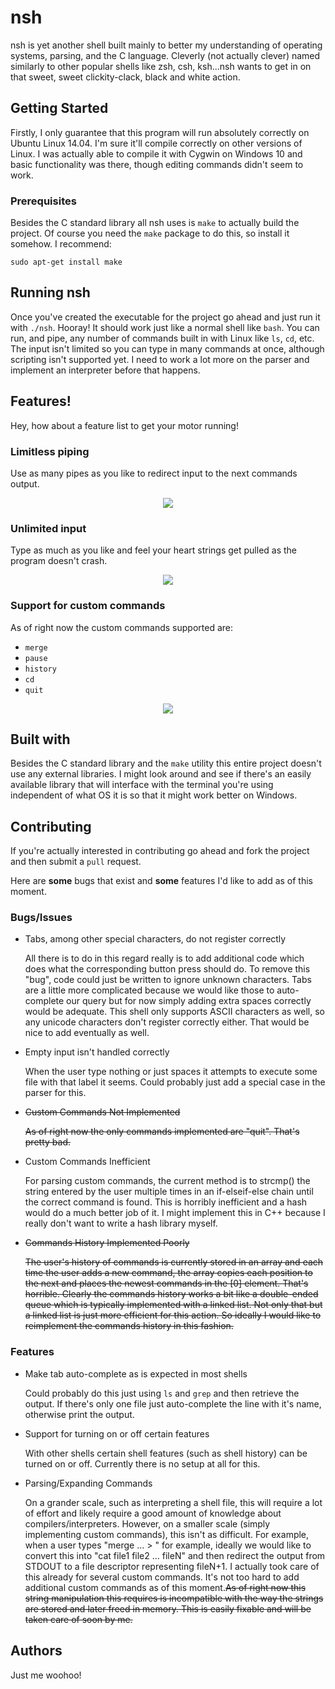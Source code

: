 # nsh
nsh is yet another shell built mainly to better my understanding of operating systems, parsing, and the C language. Cleverly (not actually clever) named similarly to other popular shells like zsh, csh, ksh...nsh wants to get in on that sweet, sweet clickity-clack, black and white action.

## Getting Started
Firstly, I only guarantee that this program will run absolutely correctly on Ubuntu Linux 14.04. I'm sure it'll compile correctly on other versions of Linux. I was actually able to compile it with Cygwin on Windows 10 and basic functionality was there, though editing commands didn't seem to work.  

### Prerequisites
Besides the C standard library all nsh uses is `make` to actually build the project. Of course you need the `make` package to do this, so install it somehow. I recommend:
```
sudo apt-get install make
```

## Running nsh
Once you've created the executable for the project go ahead and just run it with `./nsh`. Hooray! It should work just like a normal shell like `bash`. You can run, and pipe, any number of commands built in with Linux like `ls`, `cd`, etc. The input isn't limited so you can type in many commands at once, although scripting isn't supported yet. I need to work a lot more on the parser and implement an interpreter before that happens. 

## Features!
Hey, how about a feature list to get your motor running!

### Limitless piping
Use as many pipes as you like to redirect input to the next commands output.
<p align="center">
  <img src="https://i.imgur.com/Sv24kP4.png">
</p>

### Unlimited input
Type as much as you like and feel your heart strings get pulled as the program doesn't crash.
<p align="center">
  <img src="https://i.imgur.com/qmYs49G.png" style="height=100px; width=100px;">
</p>

### Support for custom commands
As of right now the custom commands supported are:
* `merge`
* `pause`
* `history`
* `cd`
* `quit`
<p align="center">
  <img src="https://i.imgur.com/hUyhriO.png">
</p>

## Built with
Besides the C standard library and the `make` utility this entire project doesn't use any external libraries. I might look around and see if there's an easily available library that will interface with the terminal you're using independent of what OS it is so that it might work better on Windows.

## Contributing
If you're actually interested in contributing go ahead and fork the project and then submit a `pull` request.

Here are <b>some</b> bugs that exist and <b>some</b> features I'd like to add as of this moment.

### Bugs/Issues

  <ul>
    <li>
      <p>Tabs, among other special characters, do not register correctly</p>
      <p>All there is to do in this regard really is to add additional code which does what the corresponding button press should do. To remove this "bug", code could just be written to ignore unknown characters. Tabs are a little more complicated because we would like those to auto-complete our query but for now simply adding extra spaces correctly would be adequate. This shell only supports ASCII characters as well, so any unicode characters don't register correctly either. That would be nice to add eventually as well.</p>
    </li>
    <li>
      <p>Empty input isn't handled correctly</p>
      <p>When the user type nothing or just spaces it attempts to execute some file with that label it seems. Could probably just add a special case in the parser for this.</p>
    </li>
    <li>
      <del><p>Custom Commands Not Implemented</p>
        <p>As of right now the only commands implemented are "quit". That's pretty bad.</p></del>
  </li>
    <li>
      <p>Custom Commands Inefficient</p>
      <p>For parsing custom commands, the current method is to strcmp() the string entered by the user multiple times in an if-elseif-else chain until the correct command is found. This is horribly inefficient and a hash would do a much better job of it. I might implement this in C++ because I really don't want to write a hash library myself.</p>
    </li>
    <li>
      <del><p>Commands History Implemented Poorly</p>
      <p>The user's history of commands is currently stored in an array and each time the user adds a new command, the array copies each position to the next and places the newest commands in the [0] element. That's horrible. Clearly the commands history works a bit like a double-ended queue which is typically implemented with a linked list. Not only that but a linked list is just more efficient for this action. So ideally I would like to reimplement the commands history in this fashion.</p></del>
    </li>
  </ul>

### Features

  <ul>
    <li>
      <p>Make tab auto-complete as is expected in most shells</p>
      <p>Could probably do this just using <code>ls</code> and <code>grep</code> and then retrieve the output. If there's only one file just auto-complete the line with it's name, otherwise print the output.</p>
    </li>
    <li>
      <p>Support for turning on or off certain features</p>
      <p>With other shells certain shell features (such as shell history) can be turned on or off. Currently there is no setup at all for this.</p>
    </li>
    <li>
      <p>Parsing/Expanding Commands</p>
      <p>On a grander scale, such as interpreting a shell file, this will require a lot of effort and likely require a good amount of knowledge about compilers/interpreters. However, on a smaller scale (simply implementing custom commands), this isn't as difficult. For example, when a user types "merge <file1> <file2> ... <fileN> > <fileN+1>" for example, ideally we would like to convert this into "cat file1 file2 ... fileN" and then redirect the output from STDOUT to a file descriptor representing fileN+1. I actually took care of this already for several custom commands. It's not too hard to add additional custom commands as of this moment.<del>As of right now this string manipulation this requires is incompatible with the way the strings are stored and later freed in memory. This is easily fixable and will be taken care of soon by me.</del></p>
    </li>
  </ul>

##  Authors
Just me woohoo!
